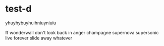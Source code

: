 # test-d





yhuyhybuyhuihniuyniuiu

ff
wonderwall
don't look back in anger
champagne supernova
supersonic
live forever
slide away
whatever